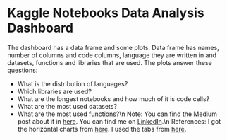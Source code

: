 # Kaggle Notebooks Data Analysis Dashboard
The dashboard has a data frame and some plots. Data frame has names, number of columns and code columns, language they are written in and datasets, functions and libraries that are used. The plots answer these questions:
- What is the distribution of languages?
- Which libraries are used?
- What are the longest notebooks and how much of it is code cells?
- What are the most used datasets?
- What are the most used functions?\n
Note: You can find the Medium post about it in [here](https://medium.com/@oyku99tasci/lets-get-meta-kaggle-notebooks-data-analysis-dashboard-4ca85edbec0a). You can find me on [LinkedIn](https://www.linkedin.com/in/%C3%B6yk%C3%BC-ta%C5%9F%C3%A7%C4%B1-8875371a3/).\n
References:
I got the horizontal charts from [here](https://dkane.net/2020/better-horizontal-bar-charts-with-plotly/).
I used the tabs from [here](https://www.w3schools.com/howto/howto_js_tabs.asp).
